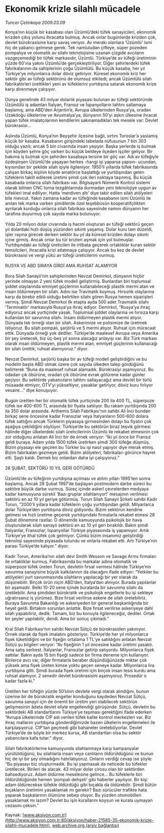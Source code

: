 # Ekonomik krizle silahlı mücadele

*Tuncer Çetinkaya 2009.03.09*

<font class="agenda2NewsSpot">
 Konya’nın küçük bir kasabası olan Üzümlü’deki tüfek sanayicileri, ekonomik krizden çıkış yolunu ihracatta bulmuş. Ancak onlar bugünlerde krizden çok, devlet bürokrasisine karşı savaş veriyor.
</font>
<font class="newsDetail">
 Av merakı olanlara ‘Üzümlü’ ismi hiç de yabancı gelmese gerek. Tek namluludan çifteye, süper pozeden pompalıya ve otomatik av silahı teknolojisine uzanan çizgide avcıların vazgeçemediği bir tüfek markasıdır, Üzümlü. Türkiye’de av tüfeği üretiminin yüzde 60’ına yakını Üzümlü’de gerçekleştiriliyor. Diğer şehirlerdeki tüfek fabrikalarının da sahiplerinin çoğu Üzümlülü. Bu küçük kasaba, her yıl Türkiye’ye milyonlarca dolar döviz getiriyor. Küresel ekonomik kriz her sektör gibi av tüfeği sektörünü de olumsuz etkiledi; ancak Üzümlülü silah fabrikatörleri ürettikleri yeni av tüfeklerini yurtdışına satarak ekonomik krize karşı direnmeye çalışıyor.
 <br/>
 <br/>
 Dünya genelinde 43 milyar dolarlık piyasası bulunan av tüfeği sektöründe Üzümlülü iş adamları İtalyan, Fransız ve İspanyolların tahtını sallamaya başlamış; ama ABD’den Arjantin’e, Avrupa ülkelerinden Rusya’ya, oradan Uzakdoğu ülkelerine ve Avustralya’ya, dünyanın 50’yi aşkın ülkesine ihracat yapan tüfek imalatçılarının kendilerini sakınamadıkları tek mesele var: Devlet bürokrasisi…
 <br/>
 <br/>
 Aslında Üzümlü, Konya’nın Beyşehir ilçesine bağlı, sırtını Toroslar’a yaslamış küçük bir kasaba. Kasabanın girişindeki tabelada nüfusunun 7 bin 303 olduğu yazılı; ancak 5 bin civarında insan yaşıyor. Başka yerlerde iş bulmak için köyden şehre göç varken bu küçük beldeye ilçeden işçiler geliyor. Bir bakıma iş bulmak için şehirden kasabaya tersine bir göç var. Adı av tüfeğiyle özdeşleşen Üzümlü’de yaşayan herkes -hangi işi yaparsa yapsın- ucundan, kıyısından bir şekilde silah işiyle ilgileniyor. 1950’li yıllarda tüfek fabrikasında çalışan birkaç kişinin köyde amatörce başlattığı ve yurtdışından gelen tüfeklerin taklit edilerek üretimi şimdi çok ileri noktaya taşınmış. Bu küçük kasabada onlarca silah fabrikası var. Bilgisayarlı Nümerik Kontrol sistemi olarak bilinen CNC torna tezgâhlarında durmadan yeni teknolojiye uygun av tüfekleri imal ediliyor. Hatta ‘merdiven altı’ diye tabir edilen silah atölyeleri bile mevcut. Yakın zamana kadar av tüfeğinde kasabanın ismi Üzümlü ile anılan tek marka varken şimdilerde özel teşebbüsün kooperatifçilikten ayrılarak kurduğu onlarca silah fabrikası sayesinde namını dünyanın her tarafına duyurmuş çok sayıda marka bulunuyor.
 <br/>
 <br/>
 Yılda 20 milyon dolar civarında iş hacmi oluşturan av tüfeği sektörü geçen yıl dolardaki hızlı düşüş yüzünden sıkıntı yaşamış. Dolar kuru tam düzeldi, işler rayına girecek derken sektör bu yıl da küresel krizden dolayı sıkıntı içine girmiş. Ancak onlar bu tür krizleri aşmak için yol bulmuşlar. Yurtdışındaki av tüfeği üreticileri ile irtibata geçerek ortaklıklar kuran sektör temsilcileri, ihracatla krizi atlatmaya çalışıyor. Ancak bu kez de devlet bürokrasisi ve vergi yükü av tüfeği üreticilerini vurmuş.
 <br/>
 <br/>
 RUSYA VE ABD SIRAYA GİRDİ AMA RUHSAT ALAMIYOR
 <br/>
 <br/>
 Bora Silah Sanayii’nin sahiplerinden Nevzat Demirkol, dünyanın hiçbir yerinde olmayan 2 yeni tüfek modeli geliştirmiş. Bunlardan biri toplumsal şiddet olaylarında emniyet güçlerinin kullanabileceği plastik mermi atan ve insan öldürmeyen bir silah. Adını ise Travmatik koymuş. Hırsızlık olaylarına karşı da birebir etkili olduğu belirtilen silahı gören Rusya hemen siparişleri vermiş. Şimdi Nevzat Demirkol ilk etapta ayda 500 adet Travmatik silahı ‘Terminatör’ markasıyla Rusya’ya ihraç ediyor. Demirkol, “Rusya’ya ihraç ediyoruz ancak yurtiçinde yasak. Toplumsal şiddet olaylarına ve hırsıza karşı kullanılan bir savunma silahı. İnsanı öldürmeyen plastik mermi atıyor. Dünyada tek örneği olan bir silah. Askerimize ve polisimize de üretmek istiyoruz. Bu silah pompalı, şarjörlü ve 5 mermi atıyor. Ruhsat için müracaat ettik. Dünyada örneği yok dediler. Türkiye’de maalesef Avrupa veya Amerika bir şey üretecek, biz üç-beş yıl sonra alacağız anlayışı var. Biz Türk markası olarak insan öldürmeyen, plastik mermi atan, emniyet güçlerinin kullanacağı bir silah ürettik; ruhsat alamıyoruz.” diyor.
 <br/>
 <br/>
 Nevzat Demirkol, şarjörlü başka bir av tüfeği modeli geliştirdiğini ve bu modelin başta ABD olmak üzere çok sayıda ülkeden talep gördüğünü belirterek “Buna da maalesef ruhsat alamadık. Bürokrasiyi aşamıyoruz. Bu odadan çık öbürüne, oradan çık öbürüne evrak götürene kadar günler geçiyor. Bu sektörde yabancıların tahtını sallayacağız ama devlet bir türlü müsaade etmiyor, ÖTV’yi yükseltiyor, yasaklar getiriyor, döviz kuru fırlıyor vesaire…” diye konuşuyor.
 <br/>
 <br/>
 Bugün üretilen her bir otomatik tüfek yurtiçinde 200 ila 400 TL, süperpoze tüfek ise 400-600 TL arasında bir fiyata satılıyor. Bu rakam yurtdışında 200 ila 350 dolar arasında. Arthemis Silah Fabrikası’nın sahibi Ali İnci bundan birkaç sene öncesine kadar Fransızlar veya İtalyanların 500-600 dolara tüfek sattığını ancak Türklerin piyasaya girmesinden dolayı bu fiyatın çok aşağıya çekildiğini söylüyor. Türkiye’de bu sektörün biraz teşvik görmesi hâlinde diğer ülkelerdeki silah üreticilerinin Üzümlü ile rekabet etmesinin çok zor olduğunu anlatan Ali İnci bir de örnek veriyor: “İki yıl önce bir Fransız geldi buraya. Adam yılda 1500 tüfek üretirken şimdi 300 tüfeğe düşmüş. Bizim piyasayı ele geçiren bu Türkler bu işi nasıl yapıyor diye merak etmiş. Bizim fabrikaları gezmeye geldi. Bizim atölyeleri, fabrikaları görünce hayret etti. Şaştı kaldı. Demek biz onlardan daha iyi çalışıyoruz.”
 <br/>
 <br/>
 28 ŞUBAT, SEKTÖRÜ 10 YIL GERİ GÖTÜRDÜ
 <br/>
 <br/>
 Üzümlü’de av tüfeğinin yurtdışına açılması ve atılım yılları 1995’ten sonra başlamış. Ancak 28 Şubat 1997’de başlayan postmodern darbe süreci bu sektöre büyük darbe vurmuş. Süreç içinde askerî çevrelerden medyaya kadar kamuoyuna sürekli ‘Bazı gruplar silahlanıyor!’ mesajının verilmesi sektörü en az 10 yıl geriye götürmüş. Torun Silah Sanayii Şirketi sahibi Kadir Torun, “2000’li yıllara kadar tüfeklerin çoğu yurtdışından geldi. Milyarlarca dolar Türkiye’den yurtdışına döviz gidiyordu. Bizim sektörün kendine gelmesi ve hızlı üretime geçerek yurtdışındaki firmalarla rekabet etmesi 28 Şubat dönemine rastlar. O dönemde kamuoyunda psikolojik bir hava oluşturularak silah sanayii sektörü en az 10 yıl geri bırakıldı. Bakın şimdi İtalyanlar, Fransızlar, İspanyollar Türkiye piyasasında iş yapamıyor. Artık Türkiye’ye ithal tüfek çok gelmiyor. Çünkü bizim insanımız geliştirdiği teknoloji sayesinde piyasada tutundu ve onlarla rekabet etti. Artı Türkiye’nin parası Türkiye’de kalıyor.” diyor.
 <br/>
 <br/>
 Kadir Torun, Amerika’nın silah devi Smith Wesson ve Savage Arms firmaları ile ortaklıklar kurmuş. Fabrikasında bu markalar adına otomatik ve süperpoze tüfek üreten Torun, devletin fırsat vermesi hâlinde Türkiye’nin savunma sanayisine büyük katkılarının da olacağını ifade ediyor: “Yetkiler bu atölyeleri yurt savunmasında silahların yapılacağı bir yer olarak da düşünebilir. Birçok ürün niçin ABD’den, İtalya’dan alınıyor. Burada yapılanlar bir aşamadır. Belki 10-20 sene içinde buralarda bir savunma silahı da üretilebilir. Ama şimdiden bürokratik ve psikolojik engellerle bu işi sekteye uğratırsanız iş yürümez. Bize fırsat verilirse askere de silah üretebiliriz. Buraya Savunma Bakanlığı ve askeriyeden bir general başkanlığında bir heyet geldi. Birtakım sorunları anlattık. Bize fırsat verilirse askeriyeye dahi silah yapabiliriz, dedik. Tamam, biz bu konuyla ilgileneceğiz, dediler. Ortak bir şeyler yapılabilir, dendi. Ama bir sonuç çıkmadı.”
 <br/>
 <br/>
 Kral Silah Fabrikası’nın sahibi Nevzat Sütçü de bürokrasiden yakınıyor. Örnek olarak da fişek imalatını gösteriyor. Türkiye’de her yıl milyonlarca fişek tüketildiğini ve bir fişeğin ortalama 1 TL’ye satıldığını anlatan Nevzat Sütçü şu bilgileri veriyor: “Av fişeğinin 1 yıl öncesine kadar üretimi yasaktı. Ama satış serbest. İtalyanlar, Fransızlar getirip satıyordu. Milyonlarca fişek sattılar. Bakın ayda 15 bin fişeği sadece bir firma deneme için kullanıyor. Binlerce avcı var, diğer firmalarla beraber düşündüğünüzde miktar çok yüksek ama fişek üreten kimse yoktu geçen seneye kadar. Milyonlarca lira yurtdışına gitti. Şimdi burada fişek üretimi için birçok insan tesis kurdu ama ruhsat alamıyor. 2 senedir devlet bürokrasisini aşamıyoruz. Prosedür o kadar fazla ki.”
 <br/>
 <br/>
 Üretilen her tüfeğin yüzde 50’sinin devlete vergi olarak alındığını, bunun üzerine bir de bürokratik engeller konduğunu kaydeden Nevzat Sütçü, savunma sanayii için de önemli bir üretim yeri olabilecek sektörün gelişmesinin âdeta devlet eliyle engellendiği görüşünde. Sütçü, devletin bu sektördeki AB standartlarını Türkiye’ye taşıması gerektiğini ifade ederken “Avrupa ülkelerinde CIP adı verilen tüfek kalite kontrol merkezleri var. Biz ihraç mallarını yurtdışına gönderdiğimizde bazen ülkelerin engellemeleri ile karşılaşıyoruz. CIP’tan geçmedi gibi bahaneler üretebiliyorlar. Devlet Türkiye’de de böyle bir merkez kursa, AB standartları olsa bu sektör yabancılara kafa tutar.” diyor.
 <br/>
 <br/>
 Silah fabrikatörlerine kamuoyunda silahlanmaya karşı kampanyalar yürütüldüğünü, bu silahlarla insan veya canlıların öldürüldüğünü ve bunun hiç de iyi bir şey olmadığını hatırlatıyoruz. Onların verdiği cevap ise şöyle: “Bu piyasayı biz oluşturmadık. Bu işi yapmasak da neticede bu tüfekler üretilecek. Birileri de alacak. 43 milyar dolar cirosu olan bir sektörden bahsediyoruz. Adam öldürme meselesine gelince... Bu tüfeklerle biri öldürüldüğünde hemen ‘pompalı dehşeti’ gibi haberler yayılıyor. Bir kişi adam öldürecekse tüfekle öldürdüğü gibi bıçakla da öldürebilir. Şimdi bütün bıçakların üretimini yasaklamak mı gerekir? Bazı sürücüler trafikte hata yaparak başkalarının ölümüne sebep oluyor. Bu yüzden otomobilleri yasaklamak mı lazım? Devlet bu işin kurallarını koysun ve kurala uymayan cezasını çeksin.”
 <br/>
</font>

Kaynak: [www.aksiyon.com.tr](http://www.aksiyon.com.tr:80/aksiyon/haber-21585-35-ekonomik-krizle-silahli-mucadele.html), [web.archive.org (arşiv bağlantısı)](http://web.archive.org/web/20100828085407/http://www.aksiyon.com.tr:80/aksiyon/haber-21585-35-ekonomik-krizle-silahli-mucadele.html)
